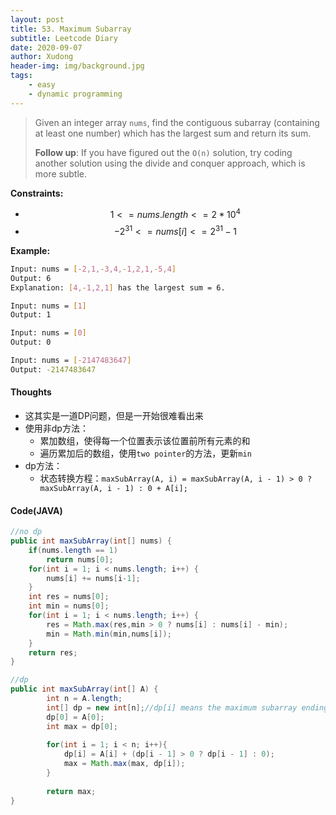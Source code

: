 ```yaml
---
layout: post
title: 53. Maximum Subarray
subtitle: Leetcode Diary
date: 2020-09-07
author: Xudong
header-img: img/background.jpg
tags: 
    - easy
    - dynamic programming
---
```


>Given an integer array `nums`, find the contiguous subarray (containing at least one number) which has the largest sum and return its sum.
>
>**Follow up**: If you have figured out the `O(n)` solution, try coding another solution using the divide and conquer approach, which is more subtle.

**Constraints:**

- $$   1 <= nums.length <= 2 * 10^4 $$
- $$   -2^{31} <= nums[i] <= 2^{31} - 1 $$


**Example:**

```bash
Input: nums = [-2,1,-3,4,-1,2,1,-5,4]
Output: 6
Explanation: [4,-1,2,1] has the largest sum = 6.

Input: nums = [1]
Output: 1

Input: nums = [0]
Output: 0

Input: nums = [-2147483647]
Output: -2147483647
```


#### Thoughts
- 这其实是一道DP问题，但是一开始很难看出来
- 使用非dp方法：
  - 累加数组，使得每一个位置表示该位置前所有元素的和
  - 遍历累加后的数组，使用`two pointer`的方法，更新`min`
- dp方法：
  - 状态转换方程：`maxSubArray(A, i) = maxSubArray(A, i - 1) > 0 ? maxSubArray(A, i - 1) : 0 + A[i]; `
#### Code(JAVA)

```java
//no dp
public int maxSubArray(int[] nums) {
    if(nums.length == 1)
        return nums[0];
    for(int i = 1; i < nums.length; i++) {
        nums[i] += nums[i-1];
    }
    int res = nums[0];
    int min = nums[0];
    for(int i = 1; i < nums.length; i++) {
        res = Math.max(res,min > 0 ? nums[i] : nums[i] - min);
        min = Math.min(min,nums[i]);
    }
    return res;
}

//dp 
public int maxSubArray(int[] A) {
        int n = A.length;
        int[] dp = new int[n];//dp[i] means the maximum subarray ending with A[i];
        dp[0] = A[0];
        int max = dp[0];
        
        for(int i = 1; i < n; i++){
            dp[i] = A[i] + (dp[i - 1] > 0 ? dp[i - 1] : 0);
            max = Math.max(max, dp[i]);
        }
        
        return max;
}
```


<script type="text/javascript" src="https://xudongliuharold.github.io/js/latex-math.js?config=default"></script>
